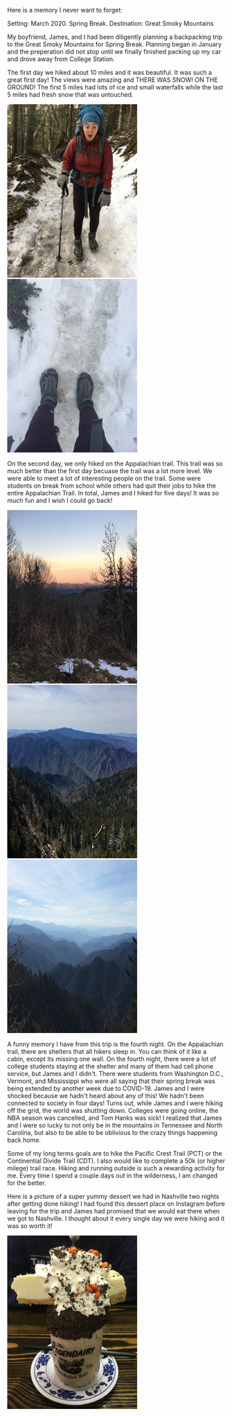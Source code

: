 Here is a memory I never want to forget:

Setting: March 2020. Spring Break.
Destination: Great Smoky Mountains

My boyfriend, James, and I had been diligently planning a backpacking trip to the Great Smoky Mountains for Spring Break. Planning began in January and the preperation did not stop until we finally finished packing up my car and drove away from College Station.

The first day we hiked about 10 miles and it was beautiful. It was such a great first day! The views were amazing and THERE WAS SNOW! ON THE GROUND! The first 5 miles had lots of ice and small waterfalls while the last 5 miles had fresh snow that was untouched.

<img src="/assets/yay for snow.JPG"  width="300" height="400"> <img src="/assets/snow and boots.JPG"  width="300" height="400">

On the second day, we only hiked on the Appalachian trail. This trail was so much better than the first day becuase the trail was a lot more level. We were able to meet a lot of interesting people on the trail. Some were students on break from school while others had quit their jobs to hike the entire Appalachian Trail. In total, James and I hiked for five days! It was so much fun and I wish I could go back!

<img src="/assets/sunrise.JPG"  width="300" height="400"> <img src="/assets/mountains.JPG"  width="300" height="400"> <img src="/assets/IMG-5651.JPG"  width="300" height="400">

A funny memory I have from this trip is the fourth night. On the Appalachian trail, there are shelters that all hikers sleep in. You can think of it like a cabin, except its missing one wall. On the fourth night, there were a lot of college students staying at the shelter and many of them had cell phone service, but James and I didn't. There were students from Washington D.C., Vermont, and Mississippi who were all saying that their spring break was being extended by another week due to COVID-19. James and I were shocked because we hadn't heard about any of this! We hadn't been connected to society in four days! Turns out, while James and I were hiking off the grid, the world was shutting down. Colleges were going online, the NBA season was cancelled, and Tom Hanks was sick! I realized that James and I were so lucky to not only be in the mountains in Tennessee and North Carolina, but also to be able to be oblivious to the crazy things happening back home.

Some of my long terms goals are to hike the Pacific Crest Trail (PCT) or the Continential Divide Trail (CDT). I also would like to complete a 50k (or higher milege) trail race. Hiking and running outside is such a rewarding activity for me. Every time I spend a couple days out in the wilderness, I am changed for the better.

Here is a picture of a super yummy dessert we had in Nashville two nights after getting done hiking! I had found this dessert place on Instagram before leaving for the trip and James had promised that we would eat there when we got to Nashville. I thought about it every single day we were hiking and it was so worth it!

<img src="/assets/milkshake.JPG"  width="300" height="400">
